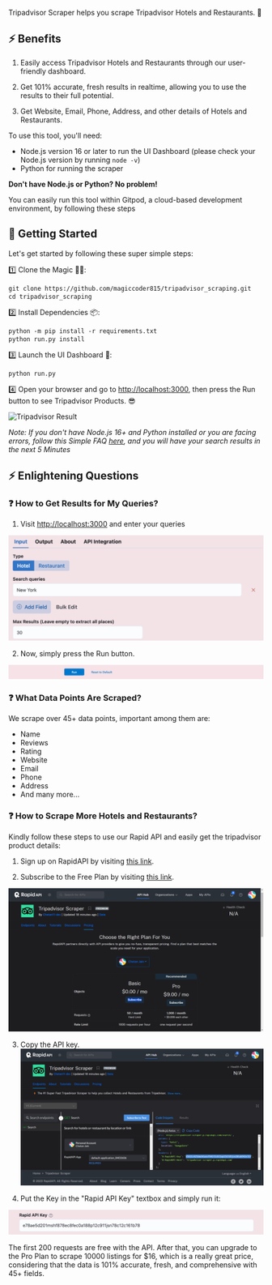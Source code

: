 Tripadvisor Scraper helps you scrape Tripadvisor Hotels and Restaurants. 🚀

## ⚡ Benefits

1. Easily access Tripadvisor Hotels and Restaurants through our user-friendly dashboard.

2. Get 101% accurate, fresh results in realtime, allowing you to use the results to their full potential.

3. Get Website, Email, Phone, Address, and other details of Hotels and Restaurants.

To use this tool, you'll need:

- Node.js version 16 or later to run the UI Dashboard (please check your Node.js version by running `node -v`)
- Python for running the scraper

**Don't have Node.js or Python? No problem!**

You can easily run this tool within Gitpod, a cloud-based development environment, by following these steps

## 🚀 Getting Started

Let's get started by following these super simple steps:

1️⃣ Clone the Magic 🧙‍♀️:

```shell
git clone https://github.com/magiccoder815/tripadvisor_scraping.git
cd tripadvisor_scraping
```

2️⃣ Install Dependencies 📦:

```shell
python -m pip install -r requirements.txt
python run.py install
```

3️⃣ Launch the UI Dashboard 🚀:

```shell
python run.py
```

4️⃣ Open your browser and go to [http://localhost:3000](http://localhost:3000), then press the Run button to see Tripadvisor Products. 😎

![Tripadvisor Result](https://raw.githubusercontent.com/omkarcloud/tripadvisor-scraper/master/images/tripadvisor_result.png)

_Note: If you don't have Node.js 16+ and Python installed or you are facing errors, follow this Simple FAQ [here](https://github.com/omkarcloud/tripadvisor-scraper/blob/master/advanced.md#-i-dont-have-python-or-im-facing-errors-when-setting-up-the-scraper-on-my-pc-how-to-solve-it), and you will have your search results in the next 5 Minutes_

## ⚡ Enlightening Questions

### ❓ How to Get Results for My Queries?

1. Visit [http://localhost:3000](http://localhost:3000) and enter your queries

![Queries](https://github.com/magiccoder815/tripadvisor_scraping/blob/main/images/queries.png)

2. Now, simply press the Run button.

![Run](https://github.com/magiccoder815/tripadvisor_scraping/blob/main/images/run.png)

### ❓ What Data Points Are Scraped?

We scrape over 45+ data points, important among them are:

- Name
- Reviews
- Rating
- Website
- Email
- Phone
- Address
- And many more...

### ❓ How to Scrape More Hotels and Restaurants?

Kindly follow these steps to use our Rapid API and easily get the tripadvisor product details:

1. Sign up on RapidAPI by visiting [this link](https://rapidapi.com/auth/sign-up).

2. Subscribe to the Free Plan by visiting [this link](https://rapidapi.com/Chetan11dev/api/tripadvisor-scraper/pricing).

![Subscribe to Free Plan](https://github.com/magiccoder815/tripadvisor_scraping/blob/main/images/tripadvisor-free-subscription.png)

3. Copy the API key.
   ![Copy the API Key](https://github.com/magiccoder815/tripadvisor_scraping/blob/main/images/tripadvisor-api-key.png)

4. Put the Key in the "Rapid API Key" textbox and simply run it:

![api-key](https://github.com/magiccoder815/tripadvisor_scraping/blob/main/images/api-key.png)

The first 200 requests are free with the API. After that, you can upgrade to the Pro Plan to scrape 10000 listings for $16, which is a really great price, considering that the data is 101% accurate, fresh, and comprehensive with 45+ fields.

